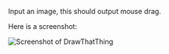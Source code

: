 Input an image, this should output mouse drag.

Here is a screenshot:

![Screenshot of DrawThatThing](http://i.imgur.com/NisUPAF.png "Screenshot")
